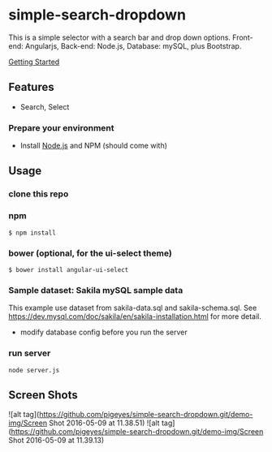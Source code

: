 # simple-search-dropdown
This is a simple selector with a search bar and drop down options. 
Front-end: Angularjs, Back-end: Node.js, Database: mySQL, plus Bootstrap.

[Getting Started](https://github.com/pigeyes/simple-search-dropdown.git) 

## Features

- Search, Select

### Prepare your environment
* Install [Node.js](http://nodejs.org/) and NPM (should come with)

## Usage

### clone this repo

### npm
```
$ npm install
```
### bower (optional, for the ui-select theme)
```
$ bower install angular-ui-select
```

### Sample dataset: Sakila mySQL sample data

This example use dataset from sakila-data.sql and sakila-schema.sql.
See https://dev.mysql.com/doc/sakila/en/sakila-installation.html for more detail.

* modify database config before you run the server

### run server
```
node server.js
```

## Screen Shots
![alt tag](https://github.com/pigeyes/simple-search-dropdown.git/demo-img/Screen Shot 2016-05-09 at 11.38.51)
![alt tag](https://github.com/pigeyes/simple-search-dropdown.git/demo-img/Screen Shot 2016-05-09 at 11.39.13)
